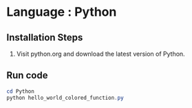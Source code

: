 # Language : Python

## Installation Steps
1. Visit python.org and download the latest version of Python.

## Run code

``` powershell
cd Python
python hello_world_colored_function.py
```